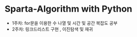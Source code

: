 # Sparta-Algorithm with Python

- 1주차: for문을 이용한 수 나열 및 시간 및 공간 복잡도 공부
- 2주차: 링크드리스트 구현 , 이진탐색 및 재귀

